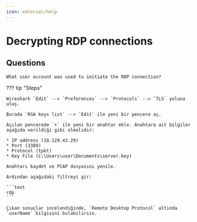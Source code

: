```yaml
---
icon: material/help
---
```


# Decrypting RDP connections

## Questions

```text
What user account was used to initiate the RDP connection?
```

??? tip "Steps"

    Wireshark `Edit` --> `Preferences` --> `Protocols` --> `TLS` yoluna ulaş.

    Burada `RSA keys list` --> `Edit` ile yeni bir pencere aç.

    Açılan pencerede `+` ile yeni bir anahtar ekle. Anahtara ait bilgiler aşağıda verildiği gibi olmalıdır:

    * IP address (10.129.43.29)
    * Port (3389)
    * Protocol (tpkt)
    * Key File (C:\Users\user\Documents\server.key)

    Anahtarı kaydet ve PCAP dosyasını yenile.

    Ardından aşağıdaki filtreyi gir:

    ```text
    rdp
    ```

    Çıkan sonuçlar incelendiğinde, `Remote Desktop Protocol` altında `userName` bilgisini bulabilirsin.
